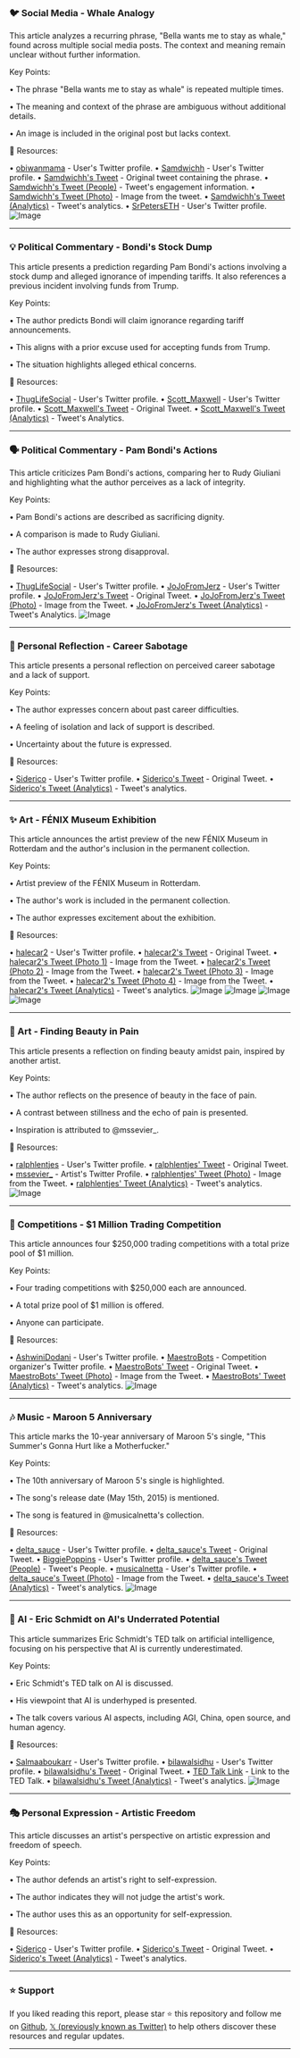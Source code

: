 ### 🐦 Social Media - Whale Analogy

This article analyzes a recurring phrase, "Bella wants me to stay as whale," found across multiple social media posts.  The context and meaning remain unclear without further information.

Key Points:

• The phrase "Bella wants me to stay as whale" is repeated multiple times.


• The meaning and context of the phrase are ambiguous without additional details.


• An image is included in the original post but lacks context.


🔗 Resources:

• [obiwanmama](https://x.com/obiwanmama) - User's Twitter profile.
• [Samdwichh](https://x.com/Samdwichh) - User's Twitter profile.
• [Samdwichh's Tweet](https://x.com/Samdwichh/status/1923151483249271197) - Original tweet containing the phrase.
• [Samdwichh's Tweet (People)](https://x.com/Samdwichh/status/1923151483249271197/people) - Tweet's engagement information.
• [Samdwichh's Tweet (Photo)](https://x.com/Samdwichh/status/1923151483249271197/photo/1) - Image from the tweet.
• [Samdwichh's Tweet (Analytics)](https://x.com/Samdwichh/status/1923151483249271197/analytics) - Tweet's analytics.
• [SrPetersETH](https://x.com/SrPetersETH) - User's Twitter profile.
![Image](https://pbs.twimg.com/media/GrBoFBGW4AA832L?format=jpg&name=900x900)


---
### 💡 Political Commentary - Bondi's Stock Dump

This article presents a prediction regarding Pam Bondi's actions involving a stock dump and alleged ignorance of impending tariffs.  It also references a previous incident involving funds from Trump.

Key Points:

• The author predicts Bondi will claim ignorance regarding tariff announcements.


•  This aligns with a prior excuse used for accepting funds from Trump.


• The situation highlights alleged ethical concerns.



🔗 Resources:

• [ThugLifeSocial](https://x.com/ThugLifeSocial) - User's Twitter profile.
• [Scott_Maxwell](https://x.com/Scott_Maxwell) - User's Twitter profile.
• [Scott_Maxwell's Tweet](https://x.com/Scott_Maxwell/status/1923078283312222256) - Original Tweet.
• [Scott_Maxwell's Tweet (Analytics)](https://x.com/Scott_Maxwell/status/1923078283312222256/analytics) - Tweet's Analytics.


---
### 🗣️ Political Commentary - Pam Bondi's Actions

This article criticizes Pam Bondi's actions, comparing her to Rudy Giuliani and highlighting what the author perceives as a lack of integrity.

Key Points:

• Pam Bondi's actions are described as sacrificing dignity.


•  A comparison is made to Rudy Giuliani.


• The author expresses strong disapproval.


🔗 Resources:

• [ThugLifeSocial](https://x.com/ThugLifeSocial) - User's Twitter profile.
• [JoJoFromJerz](https://x.com/JoJoFromJerz) - User's Twitter profile.
• [JoJoFromJerz's Tweet](https://x.com/JoJoFromJerz/status/1923064563987087541) - Original Tweet.
• [JoJoFromJerz's Tweet (Photo)](https://x.com/JoJoFromJerz/status/1923064563987087541/photo/1) - Image from the Tweet.
• [JoJoFromJerz's Tweet (Analytics)](https://x.com/JoJoFromJerz/status/1923064563987087541/analytics) - Tweet's Analytics.
![Image](https://pbs.twimg.com/media/GrAZB2XWUAEns06?format=jpg&name=small)


---
### 🤔 Personal Reflection - Career Sabotage

This article presents a personal reflection on perceived career sabotage and a lack of support.

Key Points:

• The author expresses concern about past career difficulties.


•  A feeling of isolation and lack of support is described.


• Uncertainty about the future is expressed.


🔗 Resources:

• [Siderico](https://x.com/Siderico) - User's Twitter profile.
• [Siderico's Tweet](https://x.com/Siderico/status/1923142969231614364) - Original Tweet.
• [Siderico's Tweet (Analytics)](https://x.com/Siderico/status/1923142969231614364/analytics) - Tweet's analytics.


---
### ✨ Art - FÉNIX Museum Exhibition

This article announces the artist preview of the new FÉNIX Museum in Rotterdam and the author's inclusion in the permanent collection.

Key Points:

• Artist preview of the FÉNIX Museum in Rotterdam.


•  The author's work is included in the permanent collection.


• The author expresses excitement about the exhibition.


🔗 Resources:

• [halecar2](https://x.com/halecar2) - User's Twitter profile.
• [halecar2's Tweet](https://x.com/halecar2/status/1922753574179656043) - Original Tweet.
• [halecar2's Tweet (Photo 1)](https://x.com/halecar2/status/1922753574179656043/photo/1) - Image from the Tweet.
• [halecar2's Tweet (Photo 2)](https://x.com/halecar2/status/1922753574179656043/photo/2) - Image from the Tweet.
• [halecar2's Tweet (Photo 3)](https://x.com/halecar2/status/1922753574179656043/photo/3) - Image from the Tweet.
• [halecar2's Tweet (Photo 4)](https://x.com/halecar2/status/1922753574179656043/photo/4) - Image from the Tweet.
• [halecar2's Tweet (Analytics)](https://x.com/halecar2/status/1922753574179656043/analytics) - Tweet's analytics.
![Image](https://pbs.twimg.com/media/Gq7-Li2WEAAd-l_?format=jpg&name=small)
![Image](https://pbs.twimg.com/media/Gq7-Li7WgAAyFQs?format=jpg&name=360x360)
![Image](https://pbs.twimg.com/media/Gq7-Li1WQAE0wV-?format=jpg&name=small)
![Image](https://pbs.twimg.com/media/Gq7-Li3WwAAIblj?format=jpg&name=small)


---
### 🎨 Art - Finding Beauty in Pain

This article presents a reflection on finding beauty amidst pain, inspired by another artist.

Key Points:

• The author reflects on the presence of beauty in the face of pain.


• A contrast between stillness and the echo of pain is presented.


• Inspiration is attributed to @mssevier_.


🔗 Resources:

• [ralphlentjes](https://x.com/ralphlentjes) - User's Twitter profile.
• [ralphlentjes' Tweet](https://x.com/ralphlentjes/status/1923077029068472447) - Original Tweet.
• [mssevier_](https://x.com/mssevier_) - Artist's Twitter Profile.
• [ralphlentjes' Tweet (Photo)](https://x.com/ralphlentjes/status/1923077029068472447/photo/1) - Image from the Tweet.
• [ralphlentjes' Tweet (Analytics)](https://x.com/ralphlentjes/status/1923077029068472447/analytics) - Tweet's analytics.
![Image](https://pbs.twimg.com/media/GrAkXT7XYAA5VRY?format=jpg&name=900x900)


---
### 🚀 Competitions - $1 Million Trading Competition

This article announces four $250,000 trading competitions with a total prize pool of $1 million.

Key Points:

• Four trading competitions with $250,000 each are announced.


•  A total prize pool of $1 million is offered.


•  Anyone can participate.


🔗 Resources:

• [AshwiniDodani](https://x.com/AshwiniDodani) - User's Twitter profile.
• [MaestroBots](https://x.com/MaestroBots) - Competition organizer's Twitter profile.
• [MaestroBots' Tweet](https://x.com/MaestroBots/status/1922720906377314330) - Original Tweet.
• [MaestroBots' Tweet (Photo)](https://x.com/MaestroBots/status/1922720906377314330/photo/1) - Image from the Tweet.
• [MaestroBots' Tweet (Analytics)](https://x.com/MaestroBots/status/1922720906377314330/analytics) - Tweet's analytics.
![Image](https://pbs.twimg.com/media/Gq7ex-ZW8AAVB8I?format=jpg&name=small)


---
### 🎶 Music - Maroon 5 Anniversary

This article marks the 10-year anniversary of Maroon 5's single, "This Summer's Gonna Hurt like a Motherfucker."

Key Points:

•  The 10th anniversary of Maroon 5's single is highlighted.


• The song's release date (May 15th, 2015) is mentioned.


• The song is featured in @musicalnetta's collection.


🔗 Resources:

• [delta_sauce](https://x.com/delta_sauce) - User's Twitter profile.
• [delta_sauce's Tweet](https://x.com/delta_sauce/status/1923132879954952229) - Original Tweet.
• [BiggiePoppins](https://x.com/BiggiePoppins) - User's Twitter profile.
• [delta_sauce's Tweet (People)](https://x.com/delta_sauce/status/1923132879954952229/people) - Tweet's People.
• [musicalnetta](https://x.com/musicalnetta) - User's Twitter profile.
• [delta_sauce's Tweet (Photo)](https://x.com/delta_sauce/status/1923132879954952229/photo/1) - Image from the Tweet.
• [delta_sauce's Tweet (Analytics)](https://x.com/delta_sauce/status/1923132879954952229/analytics) - Tweet's analytics.
![Image](https://pbs.twimg.com/media/GrBXG8sXMAApc_Q?format=jpg&name=small)


---
### 🤖 AI - Eric Schmidt on AI's Underrated Potential

This article summarizes Eric Schmidt's TED talk on artificial intelligence, focusing on his perspective that AI is currently underestimated.

Key Points:

• Eric Schmidt's TED talk on AI is discussed.


• His viewpoint that AI is underhyped is presented.


• The talk covers various AI aspects, including AGI, China, open source, and human agency.


🔗 Resources:

• [Salmaaboukarr](https://x.com/Salmaaboukarr) - User's Twitter profile.
• [bilawalsidhu](https://x.com/bilawalsidhu) - User's Twitter profile.
• [bilawalsidhu's Tweet](https://x.com/bilawalsidhu/status/1923085454397616533) - Original Tweet.
• [TED Talk Link](https://x.com/i/status/1923045127762678075) - Link to the TED Talk.
• [bilawalsidhu's Tweet (Analytics)](https://x.com/bilawalsidhu/status/1923085454397616533/analytics) - Tweet's analytics.
![Image](https://pbs.twimg.com/amplify_video_thumb/1923043852694253568/img/T542e4l6LycU4D1V.jpg)


---
### 🎭 Personal Expression - Artistic Freedom

This article discusses an artist's perspective on artistic expression and freedom of speech.

Key Points:

• The author defends an artist's right to self-expression.


• The author indicates they will not judge the artist's work.


• The author uses this as an opportunity for self-expression.


🔗 Resources:

• [Siderico](https://x.com/Siderico) - User's Twitter profile.
• [Siderico's Tweet](https://x.com/Siderico/status/1923126997351268789) - Original Tweet.
• [Siderico's Tweet (Analytics)](https://x.com/Siderico/status/1923126997351268789/analytics) - Tweet's analytics.


---

### ⭐️ Support

If you liked reading this report, please star ⭐️ this repository and follow me on [Github](https://github.com/Drix10), [𝕏 (previously known as Twitter)](https://x.com/DRIX_10_) to help others discover these resources and regular updates.

---